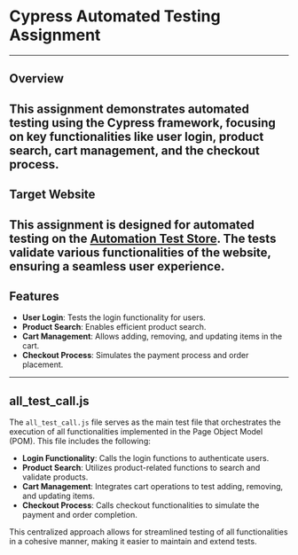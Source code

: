 # Cypress Automated Testing Assignment
---
## Overview
This assignment demonstrates automated testing using the Cypress framework, focusing on key functionalities like user login, product search, cart management, and the checkout process.
---
## Target Website
This assignment is designed for automated testing on the [Automation Test Store](https://automationteststore.com/). The tests validate various functionalities of the website, ensuring a seamless user experience.
---
## Features
- **User Login**: Tests the login functionality for users.
- **Product Search**: Enables efficient product search.
- **Cart Management**: Allows adding, removing, and updating items in the cart.
- **Checkout Process**: Simulates the payment process and order placement.
---
## all_test_call.js
The `all_test_call.js` file serves as the main test file that orchestrates the execution of all functionalities implemented in the Page Object Model (POM). This file includes the following:

- **Login Functionality**: Calls the login functions to authenticate users.
- **Product Search**: Utilizes product-related functions to search and validate products.
- **Cart Management**: Integrates cart operations to test adding, removing, and updating items.
- **Checkout Process**: Calls checkout functionalities to simulate the payment and order completion.

This centralized approach allows for streamlined testing of all functionalities in a cohesive manner, making it easier to maintain and extend tests.
